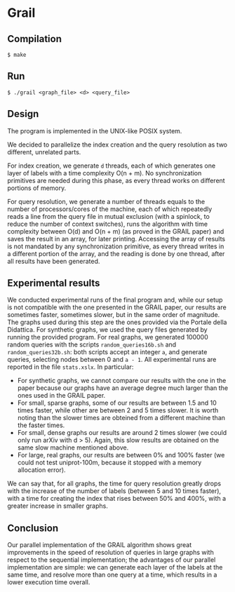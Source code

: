 # Grail

## Compilation

	$ make

## Run

	$ ./grail <graph_file> <d> <query_file>

## Design

The program is implemented in the UNIX-like POSIX system.

We decided to parallelize the index creation and the query resolution as two different, unrelated parts.

For index creation, we generate `d` threads, each of which generates one layer of labels with a time complexity O(n + m). No synchronization primitives are needed during this phase, as every thread works on different portions of memory.

For query resolution, we generate a number of threads equals to the number of processors/cores of the machine, each of which repeatedly reads a line from the query file in mutual exclusion (with a spinlock, to reduce the number of context switches), runs the algorithm with time complexity between O(d) and O(n + m) (as proved in the GRAIL paper) and saves the result in an array, for later printing. Accessing the array of results is not mandated by any synchronization primitive, as every thread writes in a different portion of the array, and the reading is done by one thread, after all results have been generated.

## Experimental results

We conducted experimental runs of the final program and, while our setup is not compatible with the one presented in the GRAIL paper, our results are sometimes faster, sometimes slower, but in the same order of magnitude.
The graphs used during this step are the ones provided via the Portale della Didattica. For synthetic graphs, we used the query files generated by running the provided program. For real graphs, we generated 100000 random queries with the scripts `random_queries16b.sh` and `random_queries32b.sh`: both scripts accept an integer `a`, and generate queries, selecting nodes between 0 and `a - 1`. All experimental runs are reported in the file `stats.xslx`.
In particular:
- For synthetic graphs, we cannot compare our results with the one in the paper because our graphs have an average degree much larger than the ones used in the GRAIL paper.
- For small, sparse graphs, some of our results are between 1.5 and 10 times faster, while other are between 2 and 5 times slower. It is worth noting than the slower times are obteined from a different machine than the faster times.
- For small, dense graphs our results are around 2 times slower (we could only run arXiv with d > 5). Again, this slow results are obtained on the same slow machine mentioned above.
- For large, real graphs, our results are between 0% and 100% faster (we could not test uniprot-100m, because it stopped with a memory allocation error).

We can say that, for all graphs, the time for query resolution greatly drops with the increase of the number of labels (between 5 and 10 times faster), with a time for creating the index that rises between 50% and 400%, with a greater increase in smaller graphs.

## Conclusion

Our parallel implementation of the GRAIL algorithm shows great improvements in the speed of resolution of queries in large graphs with respect to the sequential implementation; the advantages of our parallel implementation are simple: we can generate each layer of the labels at the same time, and resolve more than one query at a time, which results in a lower execution time overall.